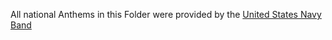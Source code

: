 All national Anthems in this Folder were provided by the [United States Navy Band](https://www.navyband.navy.mil/media/ceremonial) 
